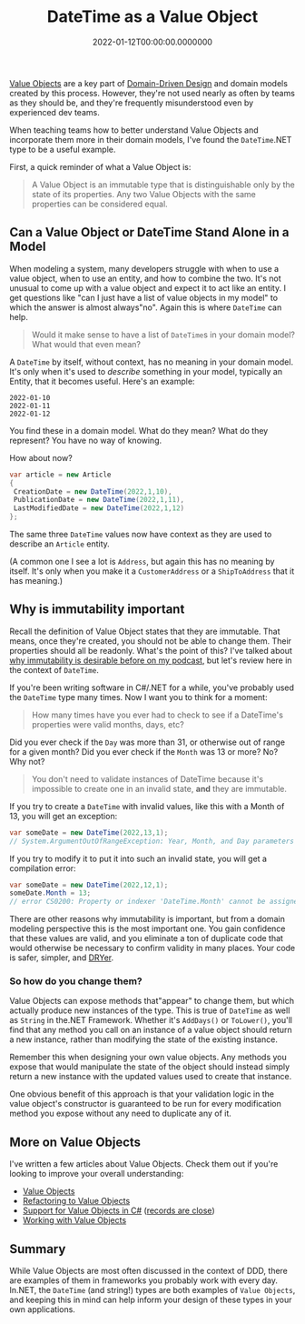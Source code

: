 ﻿---
title: DateTime as a Value Object
date: "2022-01-12T00:00:00.0000000"
description: When teaching DDD, I often use DateTime as a good example of a value object. This article details some of the lessons one can learn from this common.NET data structure.
featuredImage: /img/datetime-as-a-value-object.png
---

[Value Objects](https://deviq.com/domain-driven-design/value-object) are a key part of [Domain-Driven Design](https://www.pluralsight.com/courses/fundamentals-domain-driven-design) and domain models created by this process. However, they're not used nearly as often by teams as they should be, and they're frequently misunderstood even by experienced dev teams.

When teaching teams how to better understand Value Objects and incorporate them more in their domain models, I've found the `DateTime`.NET type to be a useful example.

First, a quick reminder of what a Value Object is:

> A Value Object is an immutable type that is distinguishable only by the state of its properties. Any two Value Objects with the same properties can be considered equal.

## Can a Value Object or DateTime Stand Alone in a Model

When modeling a system, many developers struggle with when to use a value object, when to use an entity, and how to combine the two. It's not unusual to come up with a value object and expect it to act like an entity. I get questions like "can I just have a list of value objects in my model" to which the answer is almost always"no". Again this is where `DateTime` can help.

> Would it make sense to have a list of `DateTime`s in your domain model? What would that even mean?

A `DateTime` by itself, without context, has no meaning in your domain model. It's only when it's used to *describe* something in your model, typically an Entity, that it becomes useful. Here's an example:

```
2022-01-10
2022-01-11
2022-01-12
```

You find these in a domain model. What do they mean? What do they represent? You have no way of knowing.

How about now?

```csharp
var article = new Article
{
 CreationDate = new DateTime(2022,1,10),
 PublicationDate = new DateTime(2022,1,11),
 LastModifiedDate = new DateTime(2022,1,12)
};
```

The same three `DateTime` values now have context as they are used to describe an `Article` entity.

(A common one I see a lot is `Address`, but again this has no meaning by itself. It's only when you make it a `CustomerAddress` or a `ShipToAddress` that it has meaning.)

## Why is immutability important

Recall the definition of Value Object states that they are immutable. That means, once they're created, you should not be able to change them. Their properties should all be readonly. What's the point of this? I've talked about [why immutability is desirable before on my podcast](https://www.youtube.com/watch?v=a8l-_AFyQKA), but let's review here in the context of `DateTime`.

If you're been writing software in C#/.NET for a while, you've probably used the `DateTime` type many times. Now I want you to think for a moment:

> How many times have you ever had to check to see if a DateTime's properties were valid months, days, etc?

Did you ever check if the `Day` was more than 31, or otherwise out of range for a given month? Did you ever check if the `Month` was 13 or more? No? Why not?

> You don't need to validate instances of DateTime because it's impossible to create one in an invalid state, **and** they are immutable.

If you try to create a `DateTime` with invalid values, like this with a Month of 13, you will get an exception:

```csharp
var someDate = new DateTime(2022,13,1);
// System.ArgumentOutOfRangeException: Year, Month, and Day parameters describe an un-representable DateTime.
```

If you try to modify it to put it into such an invalid state, you will get a compilation error:

```csharp
var someDate = new DateTime(2022,12,1);
someDate.Month = 13;
// error CS0200: Property or indexer 'DateTime.Month' cannot be assigned to -- it is read only
```

There are other reasons why immutability is important, but from a domain modeling perspective this is the most important one. You gain confidence that these values are valid, and you eliminate a ton of duplicate code that would otherwise be necessary to confirm validity in many places. Your code is safer, simpler, and [DRYer](https://deviq.com/principles/dont-repeat-yourself).

### So how do you change them?

Value Objects can expose methods that"appear" to change them, but which actually produce new instances of the type. This is true of `DateTime` as well as `String` in the.NET Framework. Whether it's `AddDays()` or `ToLower()`, you'll find that any method you call on an instance of a value object should return a new instance, rather than modifying the state of the existing instance.

Remember this when designing your own value objects. Any methods you expose that would manipulate the state of the object should instead simply return a new instance with the updated values used to create that instance.

One obvious benefit of this approach is that your validation logic in the value object's constructor is guaranteed to be run for every modification method you expose without any need to duplicate any of it.

## More on Value Objects

I've written a few articles about Value Objects. Check them out if you're looking to improve your overall understanding:

- [Value Objects](https://deviq.com/domain-driven-design/value-object)
- [Refactoring to Value Objects](https://ardalis.com/refactoring-value-objects/)
- [Support for Value Objects in C#](https://ardalis.com/support-for-value-objects-in-csharp/) ([records are close](https://enterprisecraftsmanship.com/posts/csharp-records-value-objects/))
- [Working with Value Objects](https://ardalis.com/working-with-value-objects/)

## Summary

While Value Objects are most often discussed in the context of DDD, there are examples of them in frameworks you probably work with every day. In.NET, the `DateTime` (and string!) types are both examples of `Value Objects`, and keeping this in mind can help inform your design of these types in your own applications.

